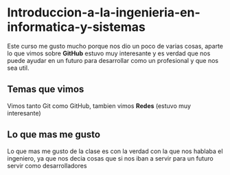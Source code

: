 # Introduccion-a-la-ingenieria-en-informatica-y-sistemas
Este curso me gusto mucho porque nos dio un poco de varias cosas, aparte lo que vimos sobre **GitHub** estuvo muy interesante y es verdad que nos puede ayudar en un futuro para desarrollar como un profesional y que nos sea util.

## Temas que vimos 
Vimos tanto Git como GitHub, tambien vimos **Redes** (estuvo muy interesante)

## Lo que mas me gusto 

Lo que mas me gusto de la clase es con la verdad con la que nos hablaba el ingeniero, ya que nos decia cosas que si nos iban a servir para un futuro servir como desarrolladores
